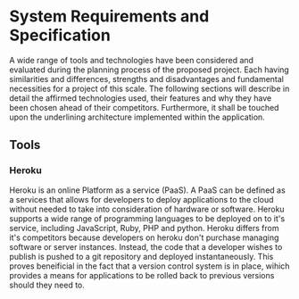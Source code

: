 # System Requirements and Specification

A wide range of tools and technologies have been considered and evaluated during the planning process of the proposed project. Each having similarities and differences, strengths and disadvantages and  fundamental necessities for a project of this scale. The following sections will describe in detail the affirmed technologies used, their features and why they have been chosen ahead of their competitors. Furthermore, it shall be touched upon the underlining architecture implemented within the application.

## Tools

### Heroku
Heroku is an online Platform as a service (PaaS). A PaaS can be defined as a services that allows for developers to deploy applications to the cloud without needed to take into consideration of hardware or software. Heroku supports a wide range of programming languages to be deployed on to it's service, including JavaScript, Ruby, PHP and python. Heroku differs from it's competitors because developers on heroku don't purchase managing software or server instances. Instead, the code that a developer wishes to publish is pushed to a git repository and deployed instantaneously. This proves beneificial in the fact that a version control system is in place, wihich provides a means for applications to be rolled back to previous versions should they need to. 